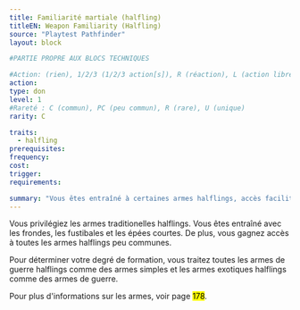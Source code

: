 ```yaml
---
title: Familiarité martiale (halfling)
titleEN: Weapon Familiarity (Halfling)
source: "Playtest Pathfinder"
layout: block

#PARTIE PROPRE AUX BLOCS TECHNIQUES

#Action: (rien), 1/2/3 (1/2/3 action[s]), R (réaction), L (action libre)
action: 
type: don
level: 1
#Rareté : C (commun), PC (peu commun), R (rare), U (unique)
rarity: C

traits:
  - halfling
prerequisites: 
frequency:
cost:
trigger:
requirements:

summary: "Vous êtes entraîné à certaines armes halflings, accès facilité aux autres armes halflings."
---
```


Vous privilégiez les armes traditionelles halflings. Vous êtes entraîné avec les frondes, les fustibales et les épées courtes. De plus, vous gagnez accès à toutes les armes halflings peu communes. 

Pour déterminer votre degré de formation, vous traitez toutes les armes de guerre halflings comme des armes simples et les armes exotiques halflings comme des armes de guerre.

Pour plus d'informations sur les armes, voir page <mark>178</mark>.
